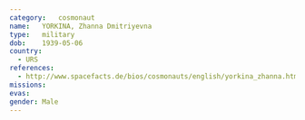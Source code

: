 ```yaml
---
category:	cosmonaut
name:	YORKINA, Zhanna Dmitriyevna 
type:	military
dob:	1939-05-06
country:
  - URS
references:
  - http://www.spacefacts.de/bios/cosmonauts/english/yorkina_zhanna.htm
missions:
evas:
gender:	Male
---
```

